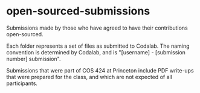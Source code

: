 # open-sourced-submissions
Submissions made by those who have agreed to have their contributions open-sourced.

Each folder represents a set of files as submitted to Codalab. The naming convention is determined by Codalab, and is "[username] - [submission number] submission".

Submissions that were part of COS 424 at Princeton include PDF write-ups that were prepared for the class, and which are not expected of all participants.

